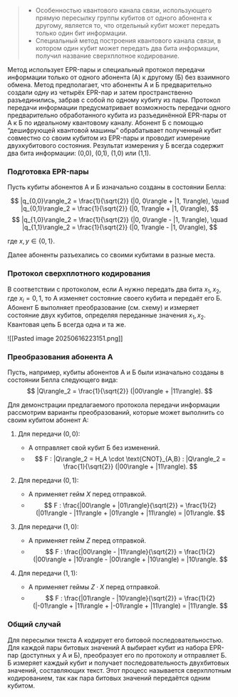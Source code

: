 
> - Особенностью квантового канала связи, использующего прямую пересылку группы кубитов от одного абонента к другому, является то, что отдельный кубит может передать только один бит информации.
> - Специальный метод построения квантового канала связи, в котором один кубит может передать два бита информации, получил название сверхплотное кодирование.

Метод использует EPR-пары и специальный протокол передачи информации только от одного абонента (А) к другому (Б) без взаимного обмена. Метод предполагает, что абоненты А и Б предварительно создали одну из четырёх EPR-пар и затем пространственно разъединились, забрав с собой по одному кубиту из пары. Протокол передачи информации предусматривает возможность передачи одного предварительно обработанного кубита из разъединённой EPR-пары от А к Б по идеальному квантовому каналу. Абонент Б с помощью “дешифрующей квантовой машины” обрабатывает полученный кубит совместно со своим кубитом из EPR-пары и проводит измерение двухкубитового состояния. Результат измерения у Б всегда содержит два бита информации: (0,0), (0,1), (1,0) или (1,1).

### Подготовка EPR-пары

Пусть кубиты абонентов А и Б изначально созданы в состоянии Белла:

$$ |q_{0,0}\rangle_2 = \frac{1}{\sqrt{2}} (|0, 0\rangle + |1, 1\rangle), \quad |q_{0,1}\rangle_2 = \frac{1}{\sqrt{2}} (|0, 1\rangle + |1, 0\rangle), $$
$$ |q_{1,0}\rangle_2 = \frac{1}{\sqrt{2}} (|0, 0\rangle - |1, 1\rangle), \quad |q_{1,1}\rangle_2 = \frac{1}{\sqrt{2}} (|0, 1\rangle - |1, 0\rangle), $$

где $x, y \in \{0, 1\}$.

Далее абоненты разъехались со своими кубитами в разные места.

### Протокол сверхплотного кодирования

В соответствии с протоколом, если А нужно передать два бита $x_1, x_2$, где $x_i = 0, 1$, то А изменяет состояние своего кубита и передаёт его Б. Абонент Б выполняет преобразование (см. схему) и измеряет состояние двух кубитов, определяя переданные значения $x_1, x_2$. Квантовая цепь Б всегда одна и та же.

![[Pasted image 20250616223151.png]]
### Преобразования абонента А

Пусть, например, кубиты абонентов А и Б были изначально созданы в состоянии Белла следующего вида:
$$  |Q\rangle_2 = \frac{1}{\sqrt{2}} (|00\rangle + |11\rangle). $$

Для демонстрации предлагаемого протокола передачи информации рассмотрим варианты преобразований, которые может выполнить со своим кубитом абонент А:

1. Для передачи $(0,0)$:
   - А отправляет свой кубит Б без изменений.
   - $$ F : |Q\rangle_2 = H_A \cdot \text{CNOT}_{A,B} : |Q\rangle_2 = \frac{1}{\sqrt{2}} (|00\rangle + |11\rangle). $$

1. Для передачи $(0,1)$:
   - А применяет гейм $X$ перед отправкой.
   - $$ F : \frac{|00\rangle + |01\rangle}{\sqrt{2}} = \frac{1}{2} (|01\rangle - |11\rangle + |01\rangle + |11\rangle) = |01\rangle. $$

1. Для передачи $(1,0)$:
   - А применяет гейм $Z$ перед отправкой.
   - $$ F : \frac{|00\rangle - |11\rangle}{\sqrt{2}} = \frac{1}{2} (|00\rangle + |10\rangle - |00\rangle + |10\rangle) = |10\rangle. $$

1. Для передачи $(1,1)$:
   - А применяет геймы $Z \cdot X$ перед отправкой.
   - $$ F : \frac{|01\rangle - |10\rangle}{\sqrt{2}} = \frac{1}{2} (|-01\rangle + |11\rangle + |-01\rangle + |11\rangle) = |11\rangle. $$

### Общий случай

Для пересылки текста А кодирует его битовой последовательностью. Для каждой пары битовых значений А выбирает кубит из набора EPR-пар (доступных у А и Б), преобразует его по протоколу и отправляет Б. Б измеряет каждый кубит и получает последовательность двухбитовых значений, составляющих текст. Этот процесс называется сверхплотным кодированием, так как пара битовых значений передаётся одним кубитом.